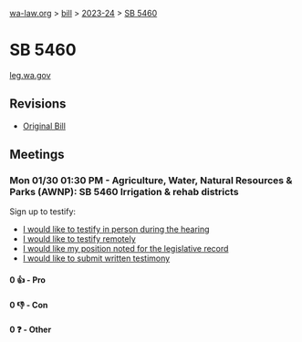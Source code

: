 [wa-law.org](/) > [bill](/bill/) > [2023-24](/bill/2023-24/) > [SB 5460](/bill/2023-24/sb/5460/)

# SB 5460
[leg.wa.gov](https://app.leg.wa.gov/billsummary?BillNumber=5460&Year=2023&Initiative=false)

## Revisions
* [Original Bill](1/)

## Meetings
### Mon 01/30 01:30 PM - Agriculture, Water, Natural Resources & Parks (AWNP): SB 5460 Irrigation & rehab districts
Sign up to testify:
* [I would like to testify in person during the hearing](https://app.leg.wa.gov/csi/Testifier/Add?chamber=House&mId=30534&aId=149881&caId=20794&tId=1)
* [I would like to testify remotely](https://app.leg.wa.gov/csi/Testifier/Add?chamber=House&mId=30534&aId=149881&caId=20794&tId=2)
* [I would like my position noted for the legislative record](https://app.leg.wa.gov/csi/Testifier/Add?chamber=House&mId=30534&aId=149881&caId=20794&tId=3)
* [I would like to submit written testimony](https://app.leg.wa.gov/csi/Testifier/Add?chamber=House&mId=30534&aId=149881&caId=20794&tId=4)

#### 0 👍 - Pro

#### 0 👎 - Con

#### 0 ❓ - Other
